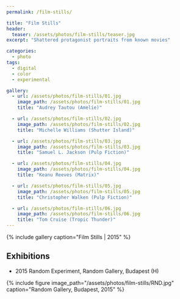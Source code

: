 ```yaml
---
permalink: /film-stills/

title: "Film Stills"
header:
  teaser: /assets/photos/film-stills/teaser.jpg
excerpt: "Shattered protagonist portraits from known movies"

categories:
  - photo
tags:
  - digital
  - color
  - experimental

gallery:
  - url: /assets/photos/film-stills/01.jpg
    image_path: /assets/photos/film-stills/01.jpg
    title: "Audrey Tautou (Amelie)"

  - url: /assets/photos/film-stills/02.jpg
    image_path: /assets/photos/film-stills/02.jpg
    title: "Michelle Williams (Shutter Island)"

  - url: /assets/photos/film-stills/03.jpg
    image_path: /assets/photos/film-stills/03.jpg
    title: "Samuel L. Jackson (Pulp Fiction)"

  - url: /assets/photos/film-stills/04.jpg
    image_path: /assets/photos/film-stills/04.jpg
    title: "Keanu Reeves (Matrix)"

  - url: /assets/photos/film-stills/05.jpg
    image_path: /assets/photos/film-stills/05.jpg
    title: "Christopher Walken (Pulp Fiction)"

  - url: /assets/photos/film-stills/06.jpg
    image_path: /assets/photos/film-stills/06.jpg
    title: "Tom Cruise (Tropic Thunder)"
---
```


{% include gallery caption="Film Stills \| 2015" %}

## Exhibitions

- 2015  Random Experiment, Random Gallery, Budapest (H)

{% include figure image_path="/assets/photos/film-stills/RND.jpg"
   caption="Random Gallery, Budapest, 2015" %}
